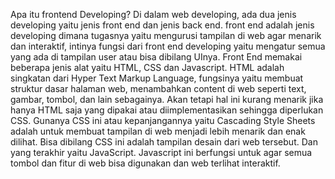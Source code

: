 Apa itu frontend Developing? Di dalam web developing, ada dua jenis developing yaitu jenis front end dan jenis back end. front end adalah jenis developing dimana tugasnya yaitu mengurusi tampilan di web agar menarik dan interaktif, intinya fungsi dari front end developing yaitu mengatur semua yang ada di tampilan user atau bisa dibilang UInya. Front End memakai beberapa jenis alat yaitu HTML, CSS dan Javascript. HTML adalah singkatan dari Hyper Text Markup Language, fungsinya yaitu membuat struktur dasar halaman web, menambahkan content di web seperti text, gambar, tombol, dan lain sebagainya. Akan tetapi hal ini kurang menarik jika hanya HTML saja yang dipakai atau diimplementasikan sehingga diperlukan CSS. Gunanya CSS ini atau kepanjangannya yaitu Cascading Style Sheets adalah untuk membuat tampilan di web menjadi lebih menarik dan enak dilihat. Bisa dibilang CSS ini adalah tampilan desain dari web tersebut. Dan yang terakhir yaitu JavaScript. Javascript ini berfungsi untuk agar semua tombol dan fitur di web bisa digunakan dan web terlihat interaktif.

